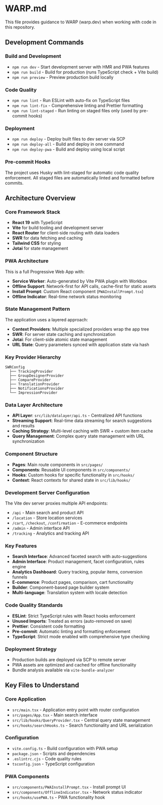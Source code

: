 # WARP.md

This file provides guidance to WARP (warp.dev) when working with code in this repository.

## Development Commands

### Build and Development
- `npm run dev` - Start development server with HMR and PWA features
- `npm run build` - Build for production (runs TypeScript check + Vite build)
- `npm run preview` - Preview production build locally

### Code Quality
- `npm run lint` - Run ESLint with auto-fix on TypeScript files
- `npm run lint-fix` - Comprehensive linting and Prettier formatting
- `npm run lint-staged` - Run linting on staged files only (used by pre-commit hooks)

### Deployment
- `npm run deploy` - Deploy built files to dev server via SCP
- `npm run deploy-all` - Build and deploy in one command
- `npm run deploy-pwa` - Build and deploy using local script

### Pre-commit Hooks
The project uses Husky with lint-staged for automatic code quality enforcement. All staged files are automatically linted and formatted before commits.

## Architecture Overview

### Core Framework Stack
- **React 19** with TypeScript
- **Vite** for build tooling and development server
- **React Router** for client-side routing with data loaders
- **SWR** for data fetching and caching
- **Tailwind CSS** for styling
- **Jotai** for state management

### PWA Architecture
This is a full Progressive Web App with:
- **Service Worker**: Auto-generated by Vite PWA plugin with Workbox
- **Offline Support**: Network-first for API calls, cache-first for static assets
- **Install Prompt**: Custom React component (`PWAInstallPrompt.tsx`)
- **Offline Indicator**: Real-time network status monitoring

### State Management Pattern
The application uses a layered approach:
- **Context Providers**: Multiple specialized providers wrap the app tree
- **SWR**: For server state caching and synchronization
- **Jotai**: For client-side atomic state management
- **URL State**: Query parameters synced with application state via hash

### Key Provider Hierarchy
```
SWRConfig
  ├── TrackingProvider
  ├── GroupDesignerProvider
  ├── CompareProvider
  ├── TranslationProvider
  ├── NotificationsProvider
  └── ImpressionProvider
```

### Data Layer Architecture
- **API Layer**: `src/lib/datalayer/api.ts` - Centralized API functions
- **Streaming Support**: Real-time data streaming for search suggestions and results
- **Caching Strategy**: Multi-level caching with SWR + custom item cache
- **Query Management**: Complex query state management with URL synchronization

### Component Structure
- **Pages**: Main route components in `src/pages/`
- **Components**: Reusable UI components in `src/components/`
- **Hooks**: Custom hooks for specific functionality in `src/hooks/`
- **Context**: React contexts for shared state in `src/lib/hooks/`

### Development Server Configuration
The Vite dev server proxies multiple API endpoints:
- `/api` - Main search and product API
- `/location` - Store location services  
- `/cart`, `/checkout`, `/confirmation` - E-commerce endpoints
- `/admin` - Admin interface API
- `/tracking` - Analytics and tracking API

### Key Features
- **Search Interface**: Advanced faceted search with auto-suggestions
- **Admin Interface**: Product management, facet configuration, rules engine
- **Analytics Dashboard**: Query tracking, popular items, conversion funnels
- **E-commerce**: Product pages, comparison, cart functionality
- **Builder**: Component-based page builder system
- **Multi-language**: Translation system with locale detection

### Code Quality Standards
- **ESLint**: Strict TypeScript rules with React hooks enforcement
- **Unused Imports**: Treated as errors (auto-removed on save)
- **Prettier**: Consistent code formatting
- **Pre-commit**: Automatic linting and formatting enforcement
- **TypeScript**: Strict mode enabled with comprehensive type checking

### Deployment Strategy
- Production builds are deployed via SCP to remote server
- PWA assets are optimized and cached for offline functionality
- Bundle analysis available via `vite-bundle-analyzer`

## Key Files to Understand

### Core Application
- `src/main.tsx` - Application entry point with router configuration
- `src/pages/App.tsx` - Main search interface
- `src/lib/hooks/QueryProvider.tsx` - Central query state management
- `src/hooks/searchHooks.ts` - Search functionality and URL serialization

### Configuration
- `vite.config.ts` - Build configuration with PWA setup
- `package.json` - Scripts and dependencies
- `.eslintrc.cjs` - Code quality rules
- `tsconfig.json` - TypeScript configuration

### PWA Components
- `src/components/PWAInstallPrompt.tsx` - Install prompt UI
- `src/components/OfflineIndicator.tsx` - Network status indicator
- `src/hooks/usePWA.ts` - PWA functionality hook